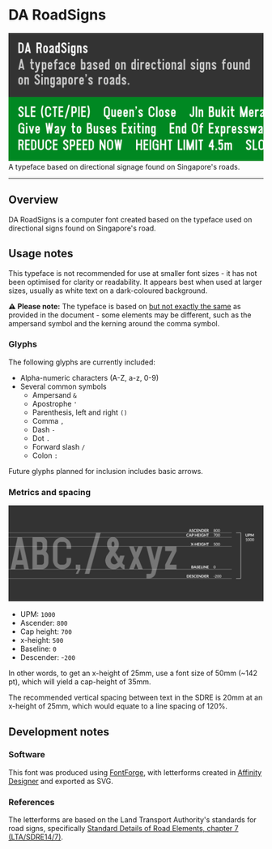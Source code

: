 # DA RoadSigns

![Header image](Docs/da-roadsigns-readme-hero@2x.png)
A typeface based on directional signage found on Singapore's roads.

-----

## Overview

DA RoadSigns is a computer font created based on the typeface used on directional signs found on Singapore's road. 

## Usage notes

This typeface is not recommended for use at smaller font sizes - it has not been optimised for clarity or readability. It appears best when used at larger sizes, usually as white text on a dark-coloured background. 

**⚠️ Please note:** The typeface is based on <u>but not exactly the same</u> as provided in the document - some elements may be different, such as the ampersand symbol and the kerning around the comma symbol. 

### Glyphs

The following glyphs are currently included:
* Alpha-numeric characters (A-Z, a-z, 0-9)
* Several common symbols
  * Ampersand `&`
  * Apostrophe `'`
  * Parenthesis, left and right `()`
  * Comma `,`
  * Dash `-`
  * Dot `.`
  * Forward slash `/`
  * Colon `:`

Future glyphs planned for inclusion includes basic arrows. 

### Metrics and spacing

![Vertical font metrics for DA RoadSigns](Docs/da-roadsigns-readme-metrics@2x.png)
* UPM: `1000`
* Ascender: `800`
* Cap height: `700`
* x-height: `500`
* Baseline: `0`
* Descender: -`200`

In other words, to get an x-height of 25mm, use a font size of 50mm (~142 pt), which will yield a cap-height of 35mm. 

The recommended vertical spacing between text in the SDRE is 20mm at an x-height of 25mm, which would equate to a line spacing of 120%. 

## Development notes

### Software

This font was produced using [FontForge](https://fontforge.org/), with letterforms created in [Affinity Designer](https://affinity.serif.com/designer/) and exported as SVG. 

### References

The letterforms are based on the Land Transport Authority's standards for road signs, specifically [Standard Details of Road Elements, chapter 7 (LTA/SDRE14/7)](https://www.lta.gov.sg/content/ltagov/en/industry_innovations/industry_matters/development_construction_resources/street-work-proposals/codes_of_practice_standards_specifications_guides_and_forms.html).
